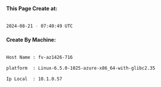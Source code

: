 
   
#### This Page Create at:

```bash

2024-08-21 - 07:40:49 UTC

```

#### Create By Machine:

```bash

Host Name : fv-az1426-716

platform  : Linux-6.5.0-1025-azure-x86_64-with-glibc2.35

Ip Local  : 10.1.0.57

```


